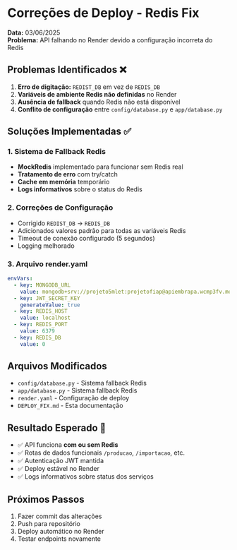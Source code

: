 # Correções de Deploy - Redis Fix
**Data:** 03/06/2025  
**Problema:** API falhando no Render devido a configuração incorreta do Redis

## Problemas Identificados ❌

1. **Erro de digitação:** `REDIST_DB` em vez de `REDIS_DB`
2. **Variáveis de ambiente Redis não definidas** no Render
3. **Ausência de fallback** quando Redis não está disponível
4. **Conflito de configuração** entre `config/database.py` e `app/database.py`

## Soluções Implementadas ✅

### 1. Sistema de Fallback Redis
- **MockRedis** implementado para funcionar sem Redis real
- **Tratamento de erro** com try/catch
- **Cache em memória** temporário
- **Logs informativos** sobre o status do Redis

### 2. Correções de Configuração
- Corrigido `REDIST_DB` → `REDIS_DB`
- Adicionados valores padrão para todas as variáveis Redis
- Timeout de conexão configurado (5 segundos)
- Logging melhorado

### 3. Arquivo render.yaml
```yaml
envVars:
  - key: MONGODB_URL
    value: mongodb+srv://projeto5mlet:projetofiap@apiembrapa.wcmp3fv.mongodb.net/
  - key: JWT_SECRET_KEY
    generateValue: true
  - key: REDIS_HOST
    value: localhost
  - key: REDIS_PORT
    value: 6379
  - key: REDIS_DB
    value: 0
```

## Arquivos Modificados
- `config/database.py` - Sistema fallback Redis
- `app/database.py` - Sistema fallback Redis  
- `render.yaml` - Configuração de deploy
- `DEPLOY_FIX.md` - Esta documentação

## Resultado Esperado 🎯
- ✅ API funciona **com ou sem Redis**
- ✅ Rotas de dados funcionais `/producao`, `/importacao`, etc.
- ✅ Autenticação JWT mantida
- ✅ Deploy estável no Render
- ✅ Logs informativos sobre status dos serviços

## Próximos Passos
1. Fazer commit das alterações
2. Push para repositório  
3. Deploy automático no Render
4. Testar endpoints novamente 